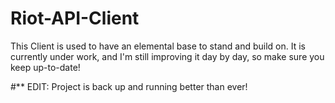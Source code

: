 # Riot-API-Client
This Client is used to have an elemental base to stand and build on. It is currently under work, and I'm still improving it day by day, so make sure you keep up-to-date!

#** EDIT:
Project is back up and running better than ever!
